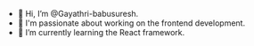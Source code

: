 - 👋 Hi, I’m @Gayathri-babusuresh.
- 👀 I'm passionate about working on the frontend development.
- 🌱 I’m currently learning the React framework.

<!---
Gayathri-babusuresh is a ✨ special ✨ repository because its `README.md` (this file) appears on your GitHub profile.
You can click the Preview link to take a look at your changes.
--->
